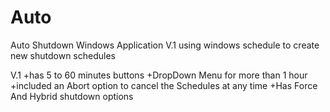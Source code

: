 # Auto

Auto Shutdown Windows Application V.1
using windows schedule to create new shutdown schedules

V.1
+has 5 to 60 minutes buttons
+DropDown Menu for more than 1 hour
+included an Abort option to cancel the Schedules at any time
+Has Force And Hybrid shutdown options
